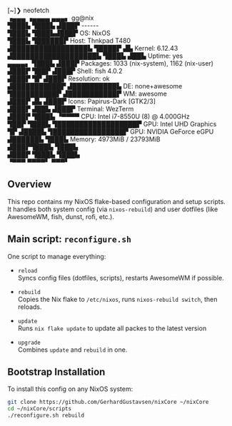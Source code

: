 [~]❯ neofetch  
          ▗▄▄▄       ▗▄▄▄▄    ▄▄▄▖            gg@nix  
          ▜███▙       ▜███▙  ▟███▛            ------  
           ▜███▙       ▜███▙▟███▛             OS: NixOS  
            ▜███▙       ▜██████▛              Host: Thnkpad T480  
     ▟█████████████████▙ ▜████▛     ▟▙        Kernel: 6.12.43  
    ▟███████████████████▙ ▜███▙    ▟██▙       Uptime: yes  
           ▄▄▄▄▖           ▜███▙  ▟███▛       Packages: 1033 (nix-system), 1162 (nix-user)  
          ▟███▛             ▜██▛ ▟███▛        Shell: fish 4.0.2  
         ▟███▛               ▜▛ ▟███▛         Resolution: ok  
▟███████████▛                  ▟██████████▙   DE: none+awesome  
▜██████████▛                  ▟███████████▛   WM: awesome  
      ▟███▛ ▟▙               ▟███▛            Icons: Papirus-Dark [GTK2/3]  
     ▟███▛ ▟██▙             ▟███▛             Terminal: WezTerm  
    ▟███▛  ▜███▙           ▝▀▀▀▀              CPU: Intel i7-8550U (8) @ 4.000GHz  
    ▜██▛    ▜███▙ ▜██████████████████▛        GPU: Intel UHD Graphics  
     ▜▛     ▟████▙ ▜████████████████▛         GPU: NVIDIA GeForce eGPU  
           ▟██████▙       ▜███▙               Memory: 4973MiB / 23793MiB  
          ▟███▛▜███▙       ▜███▙  
         ▟███▛  ▜███▙       ▜███▙  
         ▝▀▀▀    ▀▀▀▀▘       ▀▀▀▘  
  
## Overview

This repo contains my NixOS flake-based configuration and setup scripts.  
It handles both system config (via `nixos-rebuild`) and user dotfiles (like AwesomeWM, fish, dunst, rofi, etc.).

## Main script: `reconfigure.sh`

One script to manage everything:

- `reload`  
  Syncs config files (dotfiles, scripts), restarts AwesomeWM if possible.

- `rebuild`  
  Copies the Nix flake to `/etc/nixos`, runs `nixos-rebuild switch`, then reloads.

- `update`  
  Runs `nix flake update` to update all packes to the latest version

- `upgrade`  
  Combines `update` and `rebuild` in one.

## Bootstrap Installation

To install this config on any NixOS system:

```bash
git clone https://github.com/GerhardGustavsen/nixCore ~/nixCore
cd ~/nixCore/scripts
./reconfigure.sh rebuild
```
